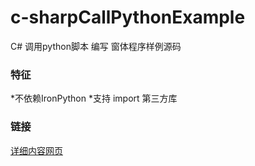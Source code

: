 # c-sharpCallPythonExample
C# 调用python脚本 编写 窗体程序样例源码


### 特征
*不依赖IronPython
*支持 import 第三方库


### 链接
[详细内容网页](https://www.jianshu.com/faqs)
